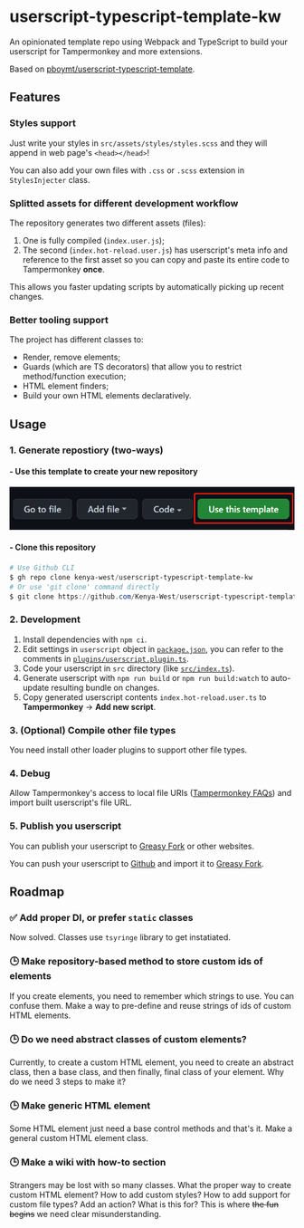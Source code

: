 # userscript-typescript-template-kw

An opinionated template repo using Webpack and TypeScript to build your userscript for Tampermonkey and more extensions.

Based on [pboymt/userscript-typescript-template](https://github.com/pboymt/userscript-typescript-template).

## Features

### Styles support

Just write your styles in `src/assets/styles/styles.scss` and they will append in web page's `<head></head>`!

You can also add your own files with `.css` or `.scss` extension in `StylesInjecter` class.

### Splitted assets for different development workflow

The repository generates two different assets (files):

1. One is fully compiled (`index.user.js`);
2. The second (`index.hot-reload.user.js`) has userscript's meta info and reference to the first asset so you can copy and paste its entire code to Tampermonkey **once**.

This allows you faster updating scripts by automatically picking up recent changes.

### Better tooling support

The project has different classes to:
- Render, remove elements;
- Guards (which are TS decorators) that allow you to restrict method/function execution;
- HTML element finders;
- Build your own HTML elements declaratively.

## Usage

### 1. Generate repostiory (two-ways)

#### - Use this template to create your new repository

![](./images/github-use-template.png)

#### - Clone this repository

```powershell
# Use Github CLI
$ gh repo clone kenya-west/userscript-typescript-template-kw
# Or use 'git clone' command directly
$ git clone https://github.com/Kenya-West/userscript-typescript-template-kw.git
```

### 2. Development

1. Install dependencies with `npm ci`.
2. Edit settings in `userscript` object in [`package.json`](./package.json), you can refer to the comments in [`plugins/userscript.plugin.ts`](./plugins/userscript.plugin.ts).
3. Code your userscript in `src` directory (like [`src/index.ts`](./src/index.ts)).
4. Generate userscript with `npm run build` or `npm run build:watch` to auto-update resulting bundle on changes.
5. Copy generated userscript contents `index.hot-reload.user.ts` to **Tampermonkey** -> **Add new script**.

### 3. (Optional) Compile other file types

You need install other loader plugins to support other file types.

### 4. Debug

Allow Tampermonkey's access to local file URIs ([Tampermonkey FAQs](https://tampermonkey.net/faq.php?ext=dhdg#Q204)) and import built userscript's file URL. 

### 5. Publish you userscript

You can publish your userscript to [Greasy Fork](https://greasyfork.org/) or other websites.

You can push your userscript to [Github](https://github.com) and import it to [Greasy Fork](https://greasyfork.org/import).

## Roadmap

### ✅ Add proper DI, or prefer `static` classes

Now solved. Classes use `tsyringe` library to get instatiated.

### 🕒 Make repository-based method to store custom ids of elements

If you create elements, you need to remember which strings to use. You can confuse them. Make a way to pre-define and reuse strings of ids of custom HTML elements.

### 🕒 Do we need abstract classes of custom elements?

Currently, to create a custom HTML element, you need to create an abstract class, then a base class, and then finally, final class of your element. Why do we need 3 steps to make it?

### 🕒 Make generic HTML element

Some HTML element just need a base control methods and that's it. Make a general custom HTML element class.

### 🕒 Make a wiki with how-to section

Strangers may be lost with so many classes. What the proper way to create custom HTML element? How to add custom styles? How to add support for custom file types? Add an action? What is this for? This is where ~~the fun begins~~ we need clear misunderstanding.